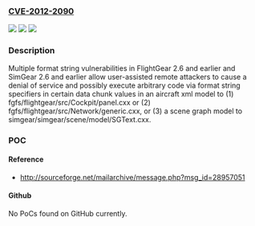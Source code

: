 ### [CVE-2012-2090](https://cve.mitre.org/cgi-bin/cvename.cgi?name=CVE-2012-2090)
![](https://img.shields.io/static/v1?label=Product&message=n%2Fa&color=blue)
![](https://img.shields.io/static/v1?label=Version&message=%3D%20n%2Fa%20&color=brighgreen)
![](https://img.shields.io/static/v1?label=Vulnerability&message=n%2Fa&color=brighgreen)

### Description

Multiple format string vulnerabilities in FlightGear 2.6 and earlier and SimGear 2.6 and earlier allow user-assisted remote attackers to cause a denial of service and possibly execute arbitrary code via format string specifiers in certain data chunk values in an aircraft xml model to (1) fgfs/flightgear/src/Cockpit/panel.cxx or (2) fgfs/flightgear/src/Network/generic.cxx, or (3) a scene graph model to simgear/simgear/scene/model/SGText.cxx.

### POC

#### Reference
- http://sourceforge.net/mailarchive/message.php?msg_id=28957051

#### Github
No PoCs found on GitHub currently.

